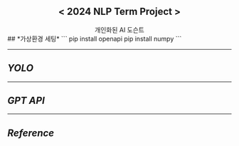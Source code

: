 <div align="center">
<h2>< 2024 NLP Term Project ></h2>
개인화된 AI 도슨트
</div>
## *가상환경 세팅*
```
pip install openapi
pip install numpy
```

---  
## *YOLO*


---
## *GPT API*


---
## *Reference*



